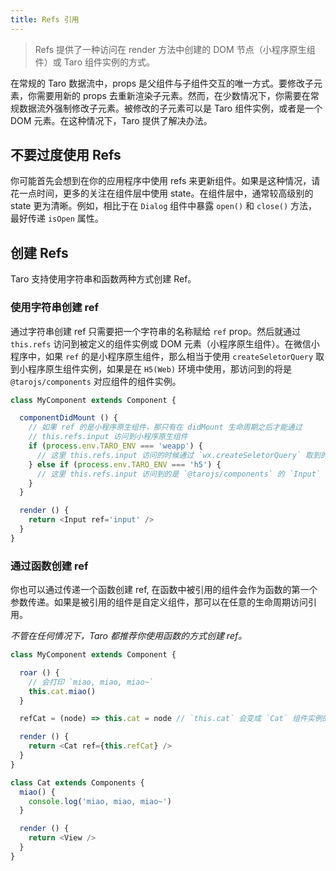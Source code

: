 ```yaml
---
title: Refs 引用
---
```


> Refs 提供了一种访问在 render 方法中创建的 DOM 节点（小程序原生组件）或 Taro 组件实例的方式。

在常规的 Taro 数据流中，props 是父组件与子组件交互的唯一方式。要修改子元素，你需要用新的 props 去重新渲染子元素。然而，在少数情况下，你需要在常规数据流外强制修改子元素。被修改的子元素可以是 Taro 组件实例，或者是一个 DOM 元素。在这种情况下，Taro 提供了解决办法。


## 不要过度使用 Refs
你可能首先会想到在你的应用程序中使用 refs 来更新组件。如果是这种情况，请花一点时间，更多的关注在组件层中使用 state。在组件层中，通常较高级别的 state 更为清晰。例如，相比于在 `Dialog` 组件中暴露 `open()` 和 `close()` 方法，最好传递 `isOpen` 属性。


## 创建 Refs

Taro 支持使用字符串和函数两种方式创建 Ref。

### 使用字符串创建 ref

通过字符串创建 ref 只需要把一个字符串的名称赋给 `ref` prop。然后就通过 `this.refs` 访问到被定义的组件实例或 DOM 元素（小程序原生组件）。在微信小程序中，如果 `ref` 的是小程序原生组件，那么相当于使用 `createSeletorQuery` 取到小程序原生组件实例，如果是在 `H5(Web)` 环境中使用，那访问到的将是 `@tarojs/components` 对应组件的组件实例。

```javascript
class MyComponent extends Component {

  componentDidMount () {
    // 如果 ref 的是小程序原生组件，那只有在 didMount 生命周期之后才能通过
    // this.refs.input 访问到小程序原生组件
    if (process.env.TARO_ENV === 'weapp') {
      // 这里 this.refs.input 访问的时候通过 `wx.createSeletorQuery` 取到的小程序原生组件
    } else if (process.env.TARO_ENV === 'h5') {
      // 这里 this.refs.input 访问到的是 `@tarojs/components` 的 `Input` 组件实例
    }
  }

  render () {
    return <Input ref='input' />
  }
}
```

### 通过函数创建 ref

你也可以通过传递一个函数创建 ref, 在函数中被引用的组件会作为函数的第一个参数传递。如果是被引用的组件是自定义组件，那可以在任意的生命周期访问引用。

*不管在任何情况下，Taro 都推荐你使用函数的方式创建 ref。*

```javascript
class MyComponent extends Component {

  roar () {
    // 会打印 `miao, miao, miao~`
    this.cat.miao()
  }

  refCat = (node) => this.cat = node // `this.cat` 会变成 `Cat` 组件实例的引用

  render () {
    return <Cat ref={this.refCat} />
  }
}

class Cat extends Components {
  miao() {
    console.log('miao, miao, miao~')
  }

  render () {
    return <View />
  }
}
```
